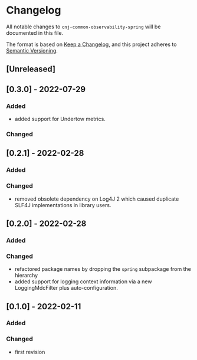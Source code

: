 # Changelog
All notable changes to `cnj-common-observability-spring` will be documented in this file.

The format is based on [Keep a Changelog](https://keepachangelog.com/en/1.0.0/),
and this project adheres to [Semantic Versioning](https://semver.org/spec/v2.0.0.html).

## [Unreleased]

## [0.3.0] - 2022-07-29
### Added
- added support for Undertow metrics.
### Changed

## [0.2.1] - 2022-02-28
### Added
### Changed
- removed obsolete dependency on Log4J 2 which caused duplicate SLF4J implementations in library users.

## [0.2.0] - 2022-02-28
### Added
### Changed
- refactored package names by dropping the `spring` subpackage from the hierarchy
- added support for logging context information via a new LoggingMdcFilter plus auto-configuration.

## [0.1.0] - 2022-02-11
### Added
### Changed
- first revision
